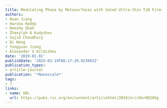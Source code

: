 ```yaml
---
title: Modulating Phase by Metasurfaces with Gated Ultra-thin TiN Films
authors:
- Huan Jiang
- Harsha Reddy
- Deesha Shah
- Zhaxylyk A Kudyshev
- Sajid Choudhury
- Di Wang
- Yongyuan Jiang
- Alexander V Kildishev
date: '2019-01-01'
publishDate: '2025-03-19T08:17:29.023665Z'
publication_types:
- article-journal
publication: '*Nanoscale*'
tags:
- J
links:
- name: URL
  url: https://pubs.rsc.org/en/content/articlehtml/2019/nr/c9nr00205g
---
```

